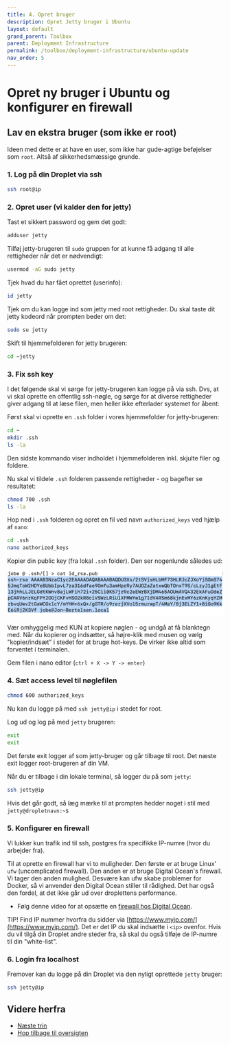 ```yaml
---
title: 4. Opret bruger
description: Opret Jetty bruger i Ubuntu
layout: default
grand_parent: Toolbox
parent: Deployment Infrastructure
permalink: /toolbox/deployment-infrastructure/ubuntu-update
nav_order: 5
---
```


# Opret ny bruger i Ubuntu og konfigurer en firewall

## Lav en ekstra bruger (som ikke er root)

Ideen med dette er at have en user, som ikke har gude-agtige beføjelser som `root`. Altså af sikkerhedsmæssige grunde.

### 1. Log på din Droplet via ssh

```bash
ssh root@ip
```

### 2. Opret user (vi kalder den for jetty)

Tast et sikkert password og gem det godt:

```bash
adduser jetty 
```

Tilføj jetty-brugeren til `sudo` gruppen for at kunne få adgang til alle rettigheder når det er nødvendigt:

```bash
usermod -aG sudo jetty
```

Tjek hvad du har fået oprettet (userinfo):

```bash
id jetty
```

Tjek om du kan logge ind som jetty med root rettigheder. Du skal taste dit jetty kodeord når prompten beder om det:

```bash
sudo su jetty 
```

Skift til hjemmefolderen for jetty brugeren:

```bash
cd ~jetty
```

### 3. Fix ssh key

I det følgende skal vi sørge for jetty-brugeren kan logge på via ssh. Dvs, at vi skal oprette en offentlig ssh-nøgle, og sørge for at diverse rettigheder giver adgang til at læse filen, men heller ikke efterlader systemet for åbent:

Først skal vi oprette en `.ssh` folder i vores hjemmefolder for jetty-brugeren:

```bash
cd ~
mkdir .ssh
ls -la
```

Den sidste kommando viser indholdet i hjemmefolderen inkl. skjulte filer og foldere.

Nu skal vi tildele `.ssh` folderen passende rettigheder - og bagefter se resultatet:

```bash
chmod 700 .ssh
ls -la
```

Hop ned i `.ssh` folderen og opret en fil ved navn `authorized_keys` ved hjælp af `nano`:

```bash
cd .ssh
nano authorized_keys
```

Kopier din public key (fra lokal `.ssh` folder). Den ser nogenlunde således ud:

![ssh](./images/ssh_public.png)

Vær omhyggelig med KUN at kopiere nøglen - og undgå at få blanktegn med. Når du kopierer og indsætter, så højre-klik med musen og vælg "kopier/indsæt" i stedet for at bruge hot-keys. De virker ikke altid som forventet i terminalen.

Gem filen i nano editor (`ctrl + X -> Y -> enter`)

### 4. Sæt access level til nøglefilen

```bash
chmod 600 authorized_keys
```

Nu kan du logge på med `ssh jetty@ip` i stedet for root.

Log ud og log på med `jetty` brugeren:

```bash
exit
exit
```

Det første exit logger af som jetty-bruger og går tilbage til root. Det næste exit logger root-brugeren af din VM.

Når du er tilbage i din lokale terminal, så logger du på som `jetty`:

```bash
ssh jetty@ip
```

Hvis det går godt, så læg mærke til at prompten hedder noget i stil med `jetty@dropletnavn:~$`

### 5. Konfigurer en firewall

Vi lukker kun trafik ind til ssh, postgres fra specifikke IP-numre (hvor du arbejder fra).

Til at oprette en firewall har vi to muligheder. Den første er at bruge Linux' `ufw` (uncomplicated firewall). Den anden er at bruge Digital Ocean's firewall. Vi tager den anden mulighed. Desvære kan ufw skabe problemer for Docker, så vi anvender den Digital Ocean stiller til rådighed. Det har også den fordel, at det ikke går ud over droplettens performance.

- Følg denne video for at opsætte en [firewall hos Digital Ocean](https://cphbusiness.cloud.panopto.eu/Panopto/Pages/Viewer.aspx?id=b2178213-1924-4325-85c6-b15a00aba65e).

TIP! Find IP nummer hvorfra du sidder via [https://www.myip.com/](https://www.myip.com/). Det er det IP du skal indsætte i `<ip>` ovenfor. Hvis du vil tilgå din Droplet andre steder fra, så skal du også tilføje de IP-numre til din "white-list".

### 6. Login fra localhost

Fremover kan du logge på din Droplet via den nyligt oprettede `jetty` bruger:

```bash
ssh jetty@ip
```

## Videre herfra

- [Næste trin](./java.md)
- [Hop tilbage til oversigten](./README.md)
